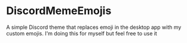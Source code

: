 # DiscordMemeEmojis
A simple Discord theme that replaces emoji in the desktop app with my custom emojis. I'm doing this for myself but feel free to use it
